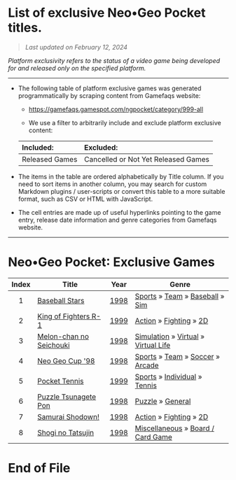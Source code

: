 ﻿# List of exclusive Neo•Geo Pocket titles.

> *Last updated on February 12, 2024*

_Platform exclusivity refers to the status of a video game being developed for and released only on the specified platform._

-----------------------------

 - The following table of platform exclusive games was generated programmatically by scraping content from Gamefaqs website: 

    - https://gamefaqs.gamespot.com/ngpocket/category/999-all

    - We use a filter to arbitrarily include and exclude platform exclusive content:

      
    |Included:|Excluded:|
    |:--|:--|
    |Released Games|Cancelled or Not Yet Released Games


 - The items in the table are ordered alphabetically by Title column. If you need to sort items in another column, you may search for custom Markdown plugins / user-scripts or convert this table to a more suitable format, such as CSV or HTML with JavaScript.

 - The cell entries are made up of useful hyperlinks pointing to the game entry, release date information and genre categories from Gamefaqs website.

-----------------------------
# Neo•Geo Pocket∶ Exclusive Games
|Index|Title|Year|Genre|
|:--:|--|--|--|
|1|<a href="https://gamefaqs.gamespot.com/ngpocket/916525-baseball-stars" target="_blank" rel="noopener noreferrer">Baseball Stars</a>|<a href="https://gamefaqs.gamespot.com/ngpocket/916525-baseball-stars/data" target="_blank" rel="noopener noreferrer">1998</a>|<a href="https://gamefaqs.gamespot.com/ngpocket/category/43-sports" target="_blank" rel="noopener noreferrer">Sports</a> &raquo; <a href="https://gamefaqs.gamespot.com/ngpocket/category/91-sports-team" target="_blank" rel="noopener noreferrer">Team</a> &raquo; <a href="https://gamefaqs.gamespot.com/ngpocket/category/94-sports-team-baseball" target="_blank" rel="noopener noreferrer">Baseball</a> &raquo; <a href="https://gamefaqs.gamespot.com/ngpocket/category/201-sports-team-baseball-sim" target="_blank" rel="noopener noreferrer">Sim</a>|
|2|<a href="https://gamefaqs.gamespot.com/ngpocket/562856-king-of-fighters-r-1" target="_blank" rel="noopener noreferrer">King of Fighters R-1</a>|<a href="https://gamefaqs.gamespot.com/ngpocket/562856-king-of-fighters-r-1/data" target="_blank" rel="noopener noreferrer">1999</a>|<a href="https://gamefaqs.gamespot.com/ngpocket/category/54-action" target="_blank" rel="noopener noreferrer">Action</a> &raquo; <a href="https://gamefaqs.gamespot.com/ngpocket/category/57-action-fighting" target="_blank" rel="noopener noreferrer">Fighting</a> &raquo; <a href="https://gamefaqs.gamespot.com/ngpocket/category/86-action-fighting-2d" target="_blank" rel="noopener noreferrer">2D</a>|
|3|<a href="https://gamefaqs.gamespot.com/ngpocket/575691-melon-chan-no-seichouki" target="_blank" rel="noopener noreferrer">Melon-chan no Seichouki</a>|<a href="https://gamefaqs.gamespot.com/ngpocket/575691-melon-chan-no-seichouki/data" target="_blank" rel="noopener noreferrer">1998</a>|<a href="https://gamefaqs.gamespot.com/ngpocket/category/46-simulation" target="_blank" rel="noopener noreferrer">Simulation</a> &raquo; <a href="https://gamefaqs.gamespot.com/ngpocket/category/311-simulation-virtual" target="_blank" rel="noopener noreferrer">Virtual</a> &raquo; <a href="https://gamefaqs.gamespot.com/ngpocket/category/242-simulation-virtual-virtual-life" target="_blank" rel="noopener noreferrer">Virtual Life</a>|
|4|<a href="https://gamefaqs.gamespot.com/ngpocket/574764-neo-geo-cup-98" target="_blank" rel="noopener noreferrer">Neo Geo Cup '98</a>|<a href="https://gamefaqs.gamespot.com/ngpocket/574764-neo-geo-cup-98/data" target="_blank" rel="noopener noreferrer">1998</a>|<a href="https://gamefaqs.gamespot.com/ngpocket/category/43-sports" target="_blank" rel="noopener noreferrer">Sports</a> &raquo; <a href="https://gamefaqs.gamespot.com/ngpocket/category/91-sports-team" target="_blank" rel="noopener noreferrer">Team</a> &raquo; <a href="https://gamefaqs.gamespot.com/ngpocket/category/100-sports-team-soccer" target="_blank" rel="noopener noreferrer">Soccer</a> &raquo; <a href="https://gamefaqs.gamespot.com/ngpocket/category/210-sports-team-soccer-arcade" target="_blank" rel="noopener noreferrer">Arcade</a>|
|5|<a href="https://gamefaqs.gamespot.com/ngpocket/575696-pocket-tennis" target="_blank" rel="noopener noreferrer">Pocket Tennis</a>|<a href="https://gamefaqs.gamespot.com/ngpocket/575696-pocket-tennis/data" target="_blank" rel="noopener noreferrer">1999</a>|<a href="https://gamefaqs.gamespot.com/ngpocket/category/43-sports" target="_blank" rel="noopener noreferrer">Sports</a> &raquo; <a href="https://gamefaqs.gamespot.com/ngpocket/category/92-sports-individual" target="_blank" rel="noopener noreferrer">Individual</a> &raquo; <a href="https://gamefaqs.gamespot.com/ngpocket/category/101-sports-individual-tennis" target="_blank" rel="noopener noreferrer">Tennis</a>|
|6|<a href="https://gamefaqs.gamespot.com/ngpocket/575697-puzzle-tsunagete-pon" target="_blank" rel="noopener noreferrer">Puzzle Tsunagete Pon</a>|<a href="https://gamefaqs.gamespot.com/ngpocket/575697-puzzle-tsunagete-pon/data" target="_blank" rel="noopener noreferrer">1998</a>|<a href="https://gamefaqs.gamespot.com/ngpocket/category/173-puzzle" target="_blank" rel="noopener noreferrer">Puzzle</a> &raquo; <a href="https://gamefaqs.gamespot.com/ngpocket/category/281-puzzle-general" target="_blank" rel="noopener noreferrer">General</a>|
|7|<a href="https://gamefaqs.gamespot.com/ngpocket/574735-samurai-shodown" target="_blank" rel="noopener noreferrer">Samurai Shodown!</a>|<a href="https://gamefaqs.gamespot.com/ngpocket/574735-samurai-shodown/data" target="_blank" rel="noopener noreferrer">1998</a>|<a href="https://gamefaqs.gamespot.com/ngpocket/category/54-action" target="_blank" rel="noopener noreferrer">Action</a> &raquo; <a href="https://gamefaqs.gamespot.com/ngpocket/category/57-action-fighting" target="_blank" rel="noopener noreferrer">Fighting</a> &raquo; <a href="https://gamefaqs.gamespot.com/ngpocket/category/86-action-fighting-2d" target="_blank" rel="noopener noreferrer">2D</a>|
|8|<a href="https://gamefaqs.gamespot.com/ngpocket/943598-shogi-no-tatsujin" target="_blank" rel="noopener noreferrer">Shogi no Tatsujin</a>|<a href="https://gamefaqs.gamespot.com/ngpocket/943598-shogi-no-tatsujin/data" target="_blank" rel="noopener noreferrer">1998</a>|<a href="https://gamefaqs.gamespot.com/ngpocket/category/49-miscellaneous" target="_blank" rel="noopener noreferrer">Miscellaneous</a> &raquo; <a href="https://gamefaqs.gamespot.com/ngpocket/category/227-miscellaneous-board-card-game" target="_blank" rel="noopener noreferrer">Board / Card Game</a>|

# End of File